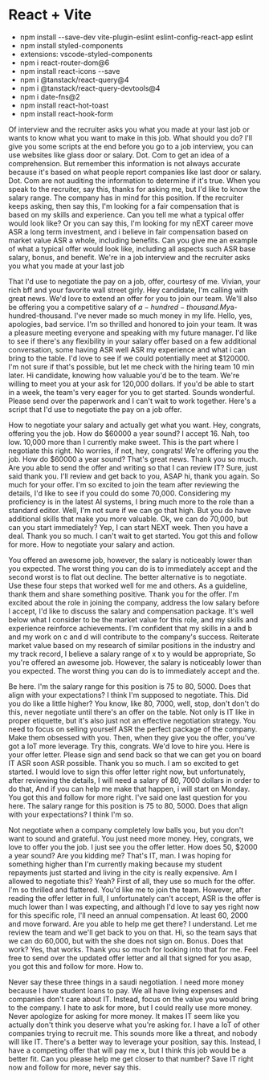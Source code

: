 # React + Vite

- npm install --save-dev vite-plugin-eslint eslint-config-react-app eslint
- npm install styled-components
- extensions: vscode-styled-components
- npm i react-router-dom@6
- npm install react-icons --save
- npm i @tanstack/react-query@4
- npm i @tanstack/react-query-devtools@4
- npm i date-fns@2
- npm install react-hot-toast
- npm install react-hook-form



Of interview and the recruiter asks you what you made at your last job or wants to know what you want to make in this job.
What should you do?
I'll give you some scripts at the end before you go to a job interview, you can use websites like glass door or salary. Dot.
Com to get an idea of a comprehension. But remember this information is not always accurate because it's based on what people report companies like last door or salary. Dot.
Com are not auditing the information to determine if it's true.
When you speak to the recruiter, say this, thanks for asking me, but I'd like to know the salary range.
The company has in mind for this position.
If the recruiter keeps asking, then say this, I'm looking for a fair compensation that is based on my skills and experience.
Can you tell me what a typical offer would look like?
Or you can say this, I'm looking for my nEXT career move ASR a long term investment, and i believe in fair compensation based on market value ASR a whole,
including benefits.
Can you give me an example of what a typical offer would look like, including all aspects such ASR base salary, bonus, and benefit.
We're in a job interview and the recruiter asks you what you made at your last job




That I'd use to negotiate the pay on a job, offer, courtesy of me.
Vivian, your rich bff and your favorite wall street girly.
Hey candidate, I'm calling with great news.
We'd love to extend an offer for you to join our team.
We'll also be offering you a competitive salary of $a-hundred-thousand.
My$a-hundred-thousand.
I've never made so much money in my life.
Hello, yes, apologies, bad service.
I'm so thrilled and honored to join your team.
It was a pleasure meeting everyone and speaking with my future manager.
I'd like to see if there's any flexibility in your salary offer based on a few additional conversation, some having ASR well ASR my experience and what i can bring to the table.
I'd love to see if we could potentially meet at $120000.
I'm not sure if that's possible, but let me check with the hiring team 10 min later.
Hi candidate, knowing how valuable you'd be to the team.
We're willing to meet you at your ask for 120,000 dollars.
If you'd be able to start in a week, the team's very eager for you to get started.
Sounds wonderful.
Please send over the paperwork and I can't wait to work together.
Here's a script that I'd use to negotiate the pay on a job offer.




How to negotiate your salary and actually get what you want.
Hey, congrats, offering you the job.
How do $60000 a year sound?
I accept 16.
Nah, too low.
10,000 more than I currently make sweet.
This is the part where I negotiate this right.
No worries, if not, hey, congrats!
We're offering you the job.
How do $60000 a year sound?
That's great news.
Thank you so much.
Are you able to send the offer and writing so that I can review IT?
Sure, just said thank you.
I'll review and get back to you, ASAP hi, thank you again.
So much for your offer.
I'm so excited to join the team after reviewing the details, I'd like to see if you could do some 70,000.
Considering my proficiency is in the latest AI systems, I bring much more to the role than a standard editor.
Well, I'm not sure if we can go that high.
But you do have additional skills that make you more valuable.
Ok, we can do 70,000, but can you start immediately?
Yep, I can start NEXT week.
Then you have a deal.
Thank you so much.
I can't wait to get started.
You got this and follow for more.
How to negotiate your salary and action.




You offered an awesome job, however, the salary is noticeably lower than you expected.
The worst thing you can do is to immediately accept and the second worst is to flat out decline.
The better alternative is to negotiate.
Use these four steps that worked well for me and others.
As a guideline, thank them and share something positive.
Thank you for the offer.
I'm excited about the role in joining the company, address the low salary before I accept, I'd like to discuss the salary and compensation package.
It's well below what I consider to be the market value for this role, and my skills and experience reinforce achievements.
I'm confident that my skills in a and b and my work on c and d will contribute to the company's success.
Reiterate market value based on my research of similar positions in the industry and my track record, I believe a salary range of x to y would be appropriate,
So you're offered an awesome job. However, the salary is noticeably lower than you expected.
The worst thing you can do is to immediately accept and the.




Be here.
I'm the salary range for this position is 75 to 80, 5000.
Does that align with your expectations?
I think I'm supposed to negotiate. This.
Did you do like a little higher?
You know, like 80, 7000, well, stop, don't don't do this, never negotiate until there's an offer on the table.
Not only is IT like in proper etiquette, but it's also just not an effective negotiation strategy.
You need to focus on selling yourself ASR the perfect package of the company.
Make them obsessed with you.
Then, when they give you the offer, you've got a IoT more leverage.
Try this, congrats.
We'd love to hire you.
Here is your offer letter.
Please sign and send back so that we can get you on board IT ASR soon ASR possible.
Thank you so much.
I am so excited to get started.
I would love to sign this offer letter right now, but unfortunately, after reviewing the details, I will need a salary of 80, 7000 dollars in order to do that,
And if you can help me make that happen, i will start on Monday.
You got this and follow for more right.
I've said one last question for you here.
The salary range for this position is 75 to 80, 5000.
Does that align with your expectations?
I think I'm so.






Not negotiate when a company completely low balls you, but you don't want to sound and grateful.
You just need more money.
Hey, congrats, we love to offer you the job.
I just see you the offer letter.
How does 50, $2000 a year sound?
Are you kidding me?
That's IT, man.
I was hoping for something higher than I'm currently making because my student repayments just started and living in the city is really expensive.
Am I allowed to negotiate this? Yeah?
First of all, they use so much for the offer.
I'm so thrilled and flattered.
You'd like me to join the team.
However, after reading the offer letter in full, I unfortunately can't accept, ASR is the offer is much lower than I was expecting, and although I'd love to say yes right now for this specific role, I'll need an annual compensation.
At least 60, 2000 and move forward.
Are you able to help me get there? I understand.
Let me review the team and we'll get back to you on that.
Hi, so the team says that we can do 60,000, but with the she does not sign on.
Bonus.
Does that work?
Yes, that works.
Thank you so much for looking into that for me.
Feel free to send over the updated offer letter and all that signed for you asap, you got this and follow for more.
How to.




Never say these three things in a saudi negotiation.
I need more money because I have student loans to pay.
We all have living expenses and companies don't care about IT.
Instead, focus on the value you would bring to the company.
I hate to ask for more, but I could really use more money.
Never apologize for asking for more money.
It makes IT seem like you actually don't think you deserve what you're asking for.
I have a IoT of other companies trying to recruit me.
This sounds more like a threat, and nobody will like IT.
There's a better way to leverage your position, say this.
Instead, I have a competing offer that will pay me x, but I think this job would be a better fit.
Can you please help me get closer to that number?
Save IT right now and follow for more, never say this.